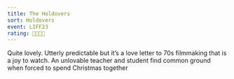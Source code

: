 ```yaml
---
title: The Holdovers
sort: Holdovers
event: LIFF23
rating: 🎄🎄🎄🎄
---
```

Quite lovely. Utterly predictable but it’s a love letter to 70s filmmaking that is a joy to watch. An unlovable teacher and student find common ground when forced to spend Christmas together 
